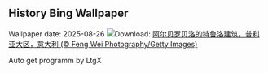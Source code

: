 ## History Bing Wallpaper
Wallpaper date: 2025-08-26
![](https://www.bing.com/th?id=OHR.TrulliHouses_ZH-CN3856452406_UHD.jpg&w=1000)Download: [阿尔贝罗贝洛的特鲁洛建筑，普利亚大区，意大利 (© Feng Wei Photography/Getty Images)](https://www.bing.com/th?id=OHR.TrulliHouses_ZH-CN3856452406_UHD.jpg)

Auto get programm by LtgX
